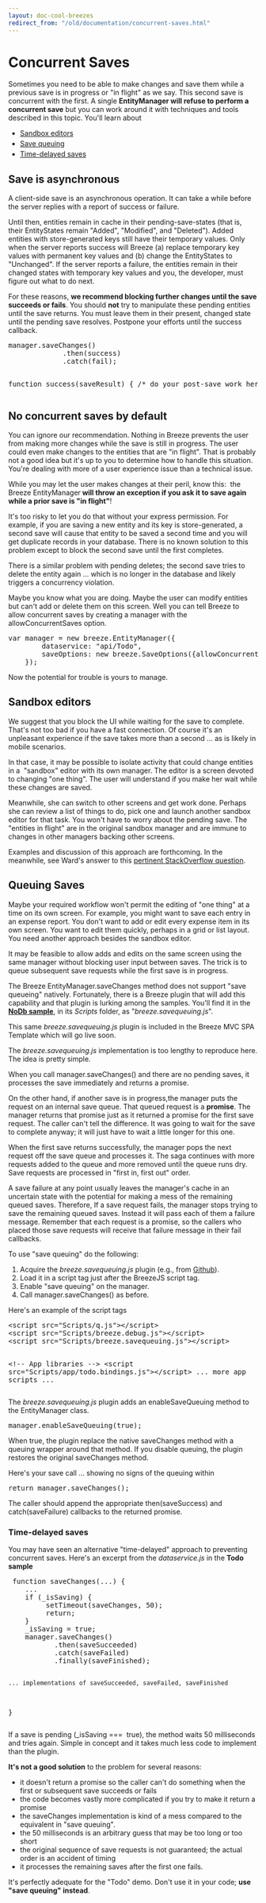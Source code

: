 ```yaml
---
layout: doc-cool-breezes
redirect_from: "/old/documentation/concurrent-saves.html"
---
```

<h1>
	Concurrent Saves</h1>
<p>Sometimes you need to be able to make changes and save them while a previous save is in progress or &quot;in flight&quot; as we say. This second save is concurrent with the first. A single <strong><span class="codeword">EntityManager</span> will refuse to perform a concurrent save</strong> but you can work around it with techniques and tools described in this topic. You&#39;ll learn about</p>
<ul>
	<li style="margin-bottom: 4px">
		<a href="#sandboxeditors">Sandbox editors</a></li>
	<li style="margin-bottom: 4px">
		<a href="#savequeuing">Save queuing</a></li>
	<li style="margin-bottom: 4px">
		<a href="#timedelayedsaves">Time-delayed saves</a></li>
</ul>
<h2>
	Save is asynchronous</h2>
<p>A client-side save is an asynchronous operation. It can take a while before the server replies with a report of success or failure.</p>
<p>Until then, entities remain in cache in their pending-save-states (that is, their <span class="codeword">EntityStates</span> remain &quot;Added&quot;, &quot;Modified&quot;, and &quot;Deleted&quot;). Added entities with store-generated keys still have their temporary values. Only when the server reports success will Breeze (a) replace temporary key values with permanent key values and (b) change the <span class="codeword">EntityStates</span> to &quot;Unchanged&quot;. If the server reports a failure, the entities remain in their changed states with temporary key values and you, the developer, must figure out what to do next.</p>
<p>For these reasons, <strong>we recommend blocking further changes until the save succeeds or fails</strong>. You should <strong>not</strong> try to manipulate these pending entities until the save returns. You must leave them in their present, changed state until the pending save resolves. Postpone your efforts until the success callback.</p>
<pre class="brush:jscript;">
manager.saveChanges()
             .then(success)
             .catch(fail);

function success(saveResult) {
   /* do your post-save work here */
}
</pre>
<h2>
	No concurrent saves by default</h2>
<p>You can ignore our recommendation. Nothing in Breeze prevents the user from making more changes while the save is still in progress. The user could even make changes to the entities that are &quot;in flight&quot;. That is probably not a good idea but it&#39;s up to you to determine how to handle this situation. You&#39;re dealing with more of a user experience issue than a technical issue.</p>
<p>While you may let the user makes changes at their peril, know this:&nbsp; the Breeze <span class="codeword">EntityManager</span><strong> will throw an exception if you ask it to save again while a prior save is &quot;in flight&quot;</strong>!</p>
<p>It&#39;s too risky to let you do that without your express permission. For example, if you are saving a new entity and its key is store-generated, a second save will cause that entity to be saved a second time and you will get duplicate records in your database. There is no known solution to this problem except to block the second save until the first completes.</p>
<p>There is a similar problem with pending deletes; the second save tries to delete the entity again ... which is no longer in the database and likely triggers a concurrency violation.</p>
<p>Maybe you know what you are doing. Maybe the user can modify entities but can&#39;t add or delete them on this screen. Well you can tell Breeze to allow concurrent saves by creating a manager with the <span class="codeword">allowConcurrentSaves</span> option.</p>
<pre class="brush:jscript;">
var manager = new breeze.EntityManager({
        dataservice: &quot;api/Todo&quot;,
        saveOptions: new breeze.SaveOptions({allowConcurrentSaves: true})
    });</pre>
<p>Now the potential for trouble is yours to manage.</p>
<h2>
	<a name="sandboxeditors"></a>Sandbox editors</h2>
<p>We suggest that you block the UI while waiting for the save to complete. That&#39;s not too bad if you have a fast connection. Of course it&#39;s an unpleasant experience if the save takes more than a second ... as is likely in mobile scenarios.</p>
<p>In that case, it may be possible to isolate activity that could change entities in a&nbsp; &quot;sandbox&quot; editor with its own manager. The editor is a screen devoted to changing &quot;one thing&quot;. The user will understand if you make her wait while these changes are saved.</p>
<p>Meanwhile, she can switch to other screens and get work done. Perhaps she can review a list of things to do, pick one and launch another sandbox editor for that task. You won&#39;t have to worry about the pending save. The &quot;entities in flight&quot; are in the original sandbox manager and are immune to changes in other managers backing other screens.</p>
<p>Examples and discussion of this approach are forthcoming. In the meanwhile, see Ward&#39;s answer to this <a href="http://stackoverflow.com/questions/14568410/breeze-memory-management-pattern-practice/14570253#14570253" target="_blank">pertinent StackOverflow question</a>.</p>
<h2>
	<a name="savequeuing"></a>Queuing Saves</h2>
<p>Maybe your required workflow won&#39;t permit the editing of &quot;one thing&quot; at a time on its own screen. For example, you might want to save each entry in an expense report. You don&#39;t want to add or edit every expense item in its own screen. You want to edit them quickly, perhaps in a grid or list layout. You need another approach besides the sandbox editor.</p>
<p>It may be feasible to allow adds and edits on the same screen using the same manager without blocking user input between saves. The trick is to queue subsequent save requests while the first save is in progress.</p>
<p>The Breeze <span class="codeword">EntityManager.saveChanges</span> method does not support &quot;save queueing&quot; natively. Fortunately, there is a Breeze plugin that will add this capability and that plugin is lurking among the samples. You&#39;ll find it in the <a href="/doc-samples/no-db" target="_blank"><strong>NoDb sample</strong></a>, in its <em>Scripts</em> folder, as &quot;<em>breeze.savequeuing.js</em>&quot;.</p>
<p class="note">This same <em>breeze.savequeuing.js </em>plugin is included in the Breeze MVC SPA Template which will go live soon.</p>
<p>The <em>breeze.savequeuing.js </em> implementation is too lengthy to reproduce here. The idea is pretty simple.</p>
<p>When you call <span class="codeword">manager.saveChanges()</span> and there are no pending saves, it processes the save immediately and returns a promise.</p>
<p>On the other hand, if another save is in progress,the manager puts the request on an internal save queue. That queued request is a <strong>promise</strong>. The manager returns that promise just as it returned a promise for the first save request. The caller can&#39;t tell the difference. It was going to wait for the save to complete anyway; it will just have to wait a little longer for this one.</p>
<p>When the first save returns successfully, the manager pops the next request off the save queue and processes it. The saga continues with more requests added to the queue and more removed until the queue runs dry. Save requests are processed in &quot;first in, first out&quot; order.</p>
<p>A save failure at any point usually leaves the manager&#39;s cache in an uncertain state with the potential for making a mess of the remaining queued saves. Therefore, If a save request fails, the manager stops trying to save the remaining queued saves. Instead it will pass each of them a failure message. Remember that each request is a promise, so the callers who placed those save requests will receive that failure message in their fail callbacks.</p>
<p>To use &quot;save queuing&quot; do the following:</p>
<ol>
	<li>
        Acquire the<em> breeze.savequeuing.js </em>plugin (e.g., from <a href="https://github.com/Breeze/breeze.js.labs/blob/master/breeze.savequeuing.js" target="_blank">Github</a>).</li>
	<li>
		Load it in a script tag just after the BreezeJS script tag.</li>
	<li>
		Enable &quot;save queuing&quot; on the manager.</li>
	<li>
		Call <span class="codeword">manager.saveChanges()</span> as before.</li>
</ol>
<p>Here&#39;s an example of the script tags</p>
<pre class="brush:xml;">
&lt;script src=&quot;Scripts/q.js&quot;&gt;&lt;/script&gt;
&lt;script src=&quot;Scripts/breeze.debug.js&quot;&gt;&lt;/script&gt;
&lt;script src=&quot;Scripts/breeze.savequeuing.js&quot;&gt;&lt;/script&gt;
        
&lt;!-- App libraries --&gt;
&lt;script src=&quot;Scripts/app/todo.bindings.js&quot;&gt;&lt;/script&gt;
 ... more app scripts ...</pre>
<p>The <em>breeze.savequeuing.js </em>plugin adds an <span class="codeword">enableSaveQueuing</span> method to the <span class="codeword">EntityManager</span> class.</p>
<pre class="brush:jscript;">
manager.enableSaveQueuing(true);</pre>
<p>When true, the plugin replace the native <span class="codeword">saveChanges</span> method with a queuing wrapper around that method. If you disable queuing, the plugin restores the original <span class="codeword">saveChanges</span> method.</p>
<p>Here&#39;s your save call ... showing no signs of the queuing within</p>
<pre class="brush:jscript;">
return manager.saveChanges();</pre>
<p>The caller should append the appropriate <span class="codeword">then(saveSuccess)</span> and <span class="codeword">catch(saveFailure)</span> callbacks to the returned promise.</p>
<h3>
	<a name="timedelayedsaves"></a>Time-delayed saves</h3>
<p>You may have seen an alternative &quot;time-delayed&quot; approach to preventing concurrent saves. Here&#39;s an excerpt from the <em>dataservice.js</em> in the <strong>Todo sample</strong></p>
<pre class="brush:jscript;">
 function saveChanges(...) {
    ...
    if (_isSaving) {
         setTimeout(saveChanges, 50);
         return;
    }
    _isSaving = true;
    manager.saveChanges()
           .then(saveSucceeded)
           .catch(saveFailed)
           .finally(saveFinished);

    ... implementations of saveSucceeded, saveFailed, saveFinished
}
</pre>
<p>If a save is pending (<span class="codeword">_isSaving ===&nbsp; true</span>), the method waits 50 milliseconds and tries again. Simple in concept and it takes much less code to implement than the plugin.</p>
<p><strong>It&#39;s not a good solution</strong> to the problem for several reasons:</p>
<ul>
	<li>
		it doesn&#39;t return a promise so the caller can&#39;t do something when the first or subsequent save succeeds or fails</li>
	<li>
		the code becomes vastly more complicated if you try to make it return a promise</li>
	<li>
		the <span class="codeword">saveChanges</span> implementation is kind of a mess compared to the equivalent in &quot;save queuing&quot;.</li>
	<li>
		the 50 milliseconds is an arbitrary guess that may be too long or too short</li>
	<li>
		the original sequence of save requests is not guaranteed; the actual order is an accident of timing</li>
	<li>
		it processes the remaining saves after the first one fails.</li>
</ul>
<p>It&#39;s perfectly adequate for the &quot;Todo&quot; demo. Don&#39;t use it in your code; <strong>use &quot;save queuing&quot; instead</strong>.</p>